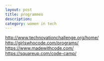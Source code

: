 ```yaml
---
layout: post
title: programmes
description:
category: women in tech
---
```


http://www.technovationchallenge.org/home/  
http://girlswhocode.com/programs/  
https://www.madewithcode.com/  
https://squareup.com/code-camp/  